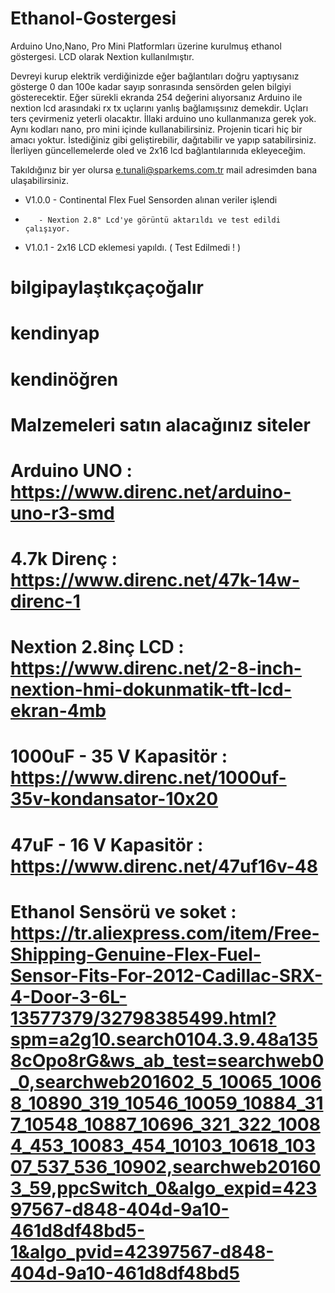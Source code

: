 # Ethanol-Gostergesi
Arduino Uno,Nano, Pro Mini Platformları üzerine kurulmuş ethanol göstergesi. LCD olarak Nextion kullanılmıştır.

Devreyi kurup elektrik verdiğinizde eğer bağlantıları doğru yaptıysanız gösterge 0 dan 100e kadar sayıp sonrasında sensörden gelen bilgiyi gösterecektir. Eğer sürekli ekranda 254 değerini alıyorsanız Arduino ile nextion lcd arasındaki rx tx uçlarını yanlış bağlamışsınız demekdir. Uçları ters çevirmeniz yeterli olacaktır. İllaki arduino uno kullanmanıza gerek yok. Aynı kodları nano, pro mini içinde kullanabilirsiniz. Projenin ticari hiç bir amacı yoktur. İstediğiniz gibi geliştirebilir, dağıtabilir ve yapıp satabilirsiniz. İlerliyen güncellemelerde oled ve 2x16 lcd bağlantılarınıda ekleyeceğim.

Takıldığınız bir yer olursa e.tunali@sparkems.com.tr mail adresimden bana ulaşabilirsiniz.

* V1.0.0 - Continental Flex Fuel Sensorden alınan veriler işlendi
*        - Nextion 2.8" Lcd'ye görüntü aktarıldı ve test edildi çalışıyor.
* V1.0.1 - 2x16 LCD eklemesi yapıldı. ( Test Edilmedi ! )

# bilgipaylaştıkçaçoğalır
# kendinyap
# kendinöğren

# Malzemeleri satın alacağınız siteler

# Arduino UNO              : https://www.direnc.net/arduino-uno-r3-smd
# 4.7k Direnç              : https://www.direnc.net/47k-14w-direnc-1
# Nextion 2.8inç LCD       : https://www.direnc.net/2-8-inch-nextion-hmi-dokunmatik-tft-lcd-ekran-4mb
# 1000uF - 35 V Kapasitör  : https://www.direnc.net/1000uf-35v-kondansator-10x20
# 47uF - 16 V Kapasitör    : https://www.direnc.net/47uf16v-48
# Ethanol Sensörü ve soket : https://tr.aliexpress.com/item/Free-Shipping-Genuine-Flex-Fuel-Sensor-Fits-For-2012-Cadillac-SRX-4-Door-3-6L-13577379/32798385499.html?spm=a2g10.search0104.3.9.48a1358cOpo8rG&ws_ab_test=searchweb0_0,searchweb201602_5_10065_10068_10890_319_10546_10059_10884_317_10548_10887_10696_321_322_10084_453_10083_454_10103_10618_10307_537_536_10902,searchweb201603_59,ppcSwitch_0&algo_expid=42397567-d848-404d-9a10-461d8df48bd5-1&algo_pvid=42397567-d848-404d-9a10-461d8df48bd5
